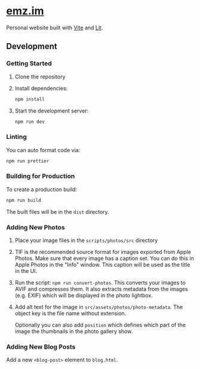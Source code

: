 
# [emz.im](https://emz.im)

Personal website built with [Vite](https://vite.dev) and [Lit](https://lit.dev).

## Development

### Getting Started

1. Clone the repository

2. Install dependencies:
   ```bash
   npm install
   ```

3. Start the development server:
   ```bash
   npm run dev
   ```

### Linting

You can auto format code via:

```bash
npm run prettier
```

### Building for Production

To create a production build:

```bash
npm run build
```

The built files will be in the `dist` directory.


### Adding New Photos

1. Place your image files in the `scripts/photos/src` directory

2. TIF is the recommended source format for images exported from Apple Photos.
   Make sure that every image has a caption set. You can do this in Apple Photos
   in the "Info" window. This caption will be used as the title in the UI.

3. Run the script: `npm run convert-photos`. This converts your images to AVIF
   and compresses them. It also extracts metadata from the images (e.g. EXIF)
   which will be displayed in the photo lightbox.

4. Add alt text for the image in `src/assets/photos/photo-metadata`. The object
   key is the file name without extension.

   Optionally you can also add `position` which defines which part of the image
   the thumbnails in the photo gallery show.

### Adding New Blog Posts

Add a new `<blog-post>` element to `blog.html`.


